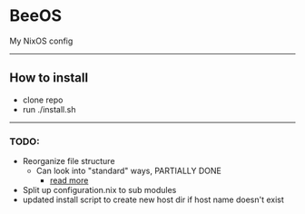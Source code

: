 # **BeeOS**

My NixOS config

---

## How to install
- clone repo
- run ./install.sh

---

### TODO:

- Reorganize file structure
    - Can look into "standard" ways, PARTIALLY DONE
        - [read more](https://nixos-and-flakes.thiscute.world/nixos-with-flakes/modularize-the-configuration)
- Split up configuration.nix to sub modules
- updated install script to create new host dir if host name doesn't exist

